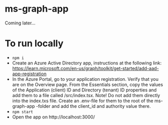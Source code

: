 # ms-graph-app

Coming later...

# To run locally

- `npm i`
- Create an Azure Active Directory app, instructions at the following link: https://learn.microsoft.com/en-us/graph/toolkit/get-started/add-aad-app-registration
- In the Azure Portal, go to your application registration.
  Verify that you are on the Overview page.
  From the Essentials section, copy the values of the Application (client) ID and Directory (tenant) ID properties and add them to a file called /src/index.tsx. Note! Do not add them directly into the index.txs file. Create an .env-file for them to the root of the ms-graph-app -folder and add the client_id and authority value there.
- `npm start`
- Open the app on http://localhost:3000/

